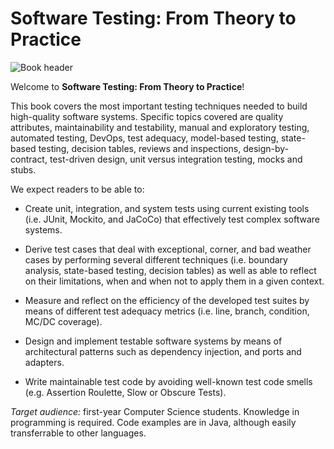 # Software Testing: From Theory to Practice


![Book header](assets/img/header.jpg)


Welcome to **Software Testing: From Theory to Practice**!

This book covers the most important testing techniques needed to build high-quality software systems. Specific topics covered are quality attributes, maintainability and testability, manual and exploratory testing, automated testing, DevOps, test adequacy, model-based testing, state-based testing, decision tables, reviews and inspections, design-by-contract, test-driven design, unit versus integration testing, mocks and stubs.

We expect readers to be able to:

* Create unit, integration, and system tests using current existing tools (i.e. JUnit, Mockito, and JaCoCo) that effectively test complex software systems.

* Derive test cases that deal with exceptional, corner, and bad weather cases by performing several different techniques (i.e. boundary analysis, state-based testing, decision tables)
as well as able to reflect on their limitations, when and when not to apply them in a given context.

* Measure and reflect on the efficiency of the developed test suites by means of different test adequacy metrics (i.e. line, branch, condition, MC/DC coverage).

* Design and implement testable software systems by means of architectural patterns such as dependency injection, and ports and adapters.

* Write maintainable test code by avoiding well-known test code smells (e.g. Assertion Roulette, Slow or Obscure Tests).

*Target audience:* first-year Computer Science students. Knowledge in programming is required. Code examples are in Java, although easily transferrable to other languages.
